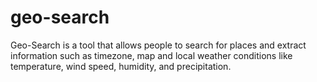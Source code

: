 # geo-search
Geo-Search is a tool that allows people to search for places and extract information such as
timezone, map and local weather conditions like temperature, wind speed, humidity, and
precipitation.
